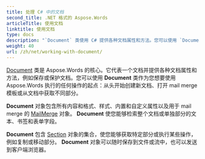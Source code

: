 ```yaml
---
title: 处理 C# 中的文档
second_title: .NET 格式的 Aspose.Words
articleTitle: 使用文档
linktitle: 使用文档
type: docs
description: "`Document` 类使用 C# 提供各种文档属性和方法。您可以使用 `Document` 类作为您想要使用 Aspose.Words for .NET 执行的任何操作的起点。 `Document` 对象可以保存到文件或流中，也可以发送到浏览器。"
weight: 40
url: /zh/net/working-with-document/
---
```


[Document](https://reference.aspose.com/words/net/aspose.words/document/) 类是 Aspose.Words 的核心。它代表一个文档并提供各种文档属性和方法，例如保存或保护文档。您可以使用 **Document** 类作为您想要使用 Aspose.Words 执行的任何操作的起点：从头开始创建新文档、打开 mail merge 模板或从文档中获取不同部分。

**Document** 对象包含所有内容和格式、样式、内置和自定义属性以及用于 mail merge 的 [MailMerge](https://reference.aspose.com/words/net/aspose.words.mailmerging/mailmerge/) 对象。 **Document** 使您能够检索整个文档或单独部分的文本、书签和表单字段。

**Document** 包含 [Section](https://reference.aspose.com/words/net/aspose.words/section/) 对象的集合，使您能够获取特定部分或执行某些操作，例如复制或移动部分。 **Document** 对象可以随时保存到文件或流中，也可以发送到客户端浏览器。
